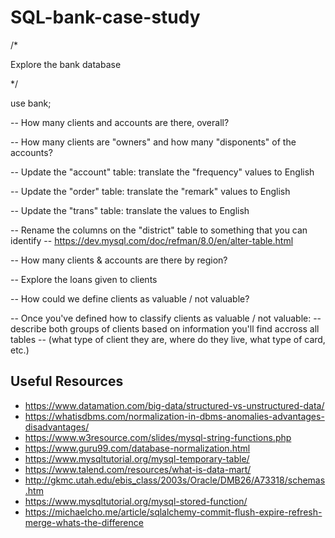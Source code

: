 # SQL-bank-case-study

/*

Explore the bank database

*/

use bank;


-- How many clients and accounts are there, overall?


-- How many clients are "owners" and how many "disponents" of the accounts?


-- Update the "account" table: translate the "frequency" values to English


-- Update the "order" table: translate the "remark" values to English


-- Update the "trans" table: translate the values to English


-- Rename the columns on the "district" table to something that you can identify
-- https://dev.mysql.com/doc/refman/8.0/en/alter-table.html


-- How many clients & accounts are there by region?


-- Explore the loans given to clients


-- How could we define clients as valuable / not valuable?



-- Once you've defined how to classify clients as valuable / not valuable:
	-- describe both groups of clients based on information you'll find accross all tables
    -- (what type of client they are, where do they live, what type of card, etc.)

## Useful Resources 
+ https://www.datamation.com/big-data/structured-vs-unstructured-data/
+ https://whatisdbms.com/normalization-in-dbms-anomalies-advantages-disadvantages/
+ https://www.w3resource.com/slides/mysql-string-functions.php
+ https://www.guru99.com/database-normalization.html
+ https://www.mysqltutorial.org/mysql-temporary-table/
+ https://www.talend.com/resources/what-is-data-mart/
+ http://gkmc.utah.edu/ebis_class/2003s/Oracle/DMB26/A73318/schemas.htm
+ https://www.mysqltutorial.org/mysql-stored-function/
+ https://michaelcho.me/article/sqlalchemy-commit-flush-expire-refresh-merge-whats-the-difference
